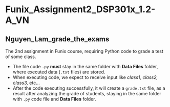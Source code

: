 # Funix_Assignment2_DSP301x_1.2-A_VN
## Nguyen_Lam_grade_the_exams
The 2nd assignment in Funix course, requiring Python code to grade a test of some class.</br>
- The file code `.py` __must__ stay in the same folder with __Data Files__ folder, where executed data (`.txt` files) are stored.</br>
- When executing code, we expect to receive input like *class1, class2, class3,* etc...</br>
- After the code executing successfully, it will create a `grade.txt` file, as a result after analyzing the grade of students, staying in the same folder with `.py` code file and __Data Files__ folder.
